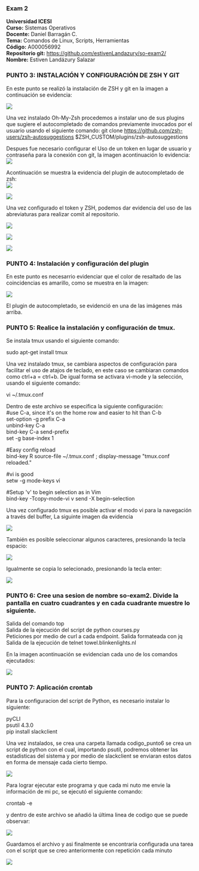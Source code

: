 ### Exam 2  
**Universidad ICESI**  
**Curso:** Sistemas Operativos  
**Docente:** Daniel Barragán C.  
**Tema:** Comandos de Linux, Scripts, Herramientas  
**Código:** A000056992  
**Repositorio git:** https://github.com/estivenLandazury/so-exam2/  
**Nombre:** Estiven Landázury Salazar 
### PUNTO 3: INSTALACIÓN Y CONFIGURACIÓN DE ZSH Y GIT  

En este punto se realizó la instalación de ZSH y git en la imagen a continuación se evidencia:

![](Imagenes/ohmyzsh.JPG)  

Una vez instalado Oh-My-Zsh procedemos a instalar uno de sus plugins que sugiere el autocompletado de comandos previamente invocados por el usuario usando el siguiente comando:
git clone https://github.com/zsh-users/zsh-autosuggestions $ZSH_CUSTOM/plugins/zsh-autosuggestions  

Despues fue necesario configurar el Uso de un token en lugar de usuario y contraseña para la conexión con git, la imagen acontinuación lo evidencia:  
![](Imagenes/tokenGit.JPG)  

Acontinuación se muestra  la evidencia del plugin de autocompletado de zsh:  
![](Imagenes/Autocompletado1.JPG)  

![](Imagenes/Autocompletado2.JPG)  

Una vez configurado el token y ZSH, podemos dar evidencia del uso de las abreviaturas para realizar comit al repositorio.  

![](Imagenes/Captura_gaa.JPG)  

![](Imagenes/Captura_gcmsg.JPG)  

![](Imagenes/Captura_ggp.JPG) 

### PUNTO 4: Instalación y configuración del plugin  

En este punto es necesarrio evidenciar que el color de resaltado de las coincidencias es amarillo, como se muestra en la imagen:

![](Imagenes/Autocompletado2.JPG)  

El plugin de autocompletado, se evidenció en una de las imágenes más arriba.  

### PUNTO 5: Realice la instalación y configuración de tmux.  

Se instala tmux usando el siguiente comando:  

sudo apt-get install tmux  

Una vez instalado tmux, se cambiara aspectos de  configuración para facilitar el uso de atajos de teclado, en este caso se cambiaran comandos 
como ctrl+a = ctrl+b. De igual forma se activara vi-mode y la selección, usando el siguiente comando:  

vi ~/.tmux.conf  

Dentro de este archivo se especifica la siguiente configuración:  
#use C-a, since it's on the home row and easier to hit than C-b  
set-option -g prefix C-a  
unbind-key C-a  
bind-key C-a send-prefix  
set -g base-index 1  

#Easy config reload  
bind-key R source-file ~/.tmux.conf \; display-message "tmux.conf reloaded."  

#vi is good  
setw -g mode-keys vi  

#Setup 'v' to begin selection as in Vim  
bind-key -Tcopy-mode-vi v send -X begin-selection  

Una vez configurado tmux es posible activar el modo vi para la navegación a través del buffer, La siguinte imagen da evidencia  

![](Imagenes/tmuxModovi.JPG)  

También es posible seleccionar algunos caracteres, presionando la tecla espacio:  

![](Imagenes/TMUX_seleccion.JPG) 

Igualmente se copia lo selecionado, presionando la tecla enter:

![](Imagenes/Tmux_copiado.JPG)  

### PUNTO 6: Cree una sesion de nombre so-exam2. Divide la pantalla en cuatro cuadrantes y en cada cuadrante muestre lo siguiente.  

Salida del comando top  
Salida de la ejecución del script de python courses.py  
Peticiones por medio de curl a cada endpoint. Salida formateada con jq  
Salida de la ejecución de telnet towel.blinkenlights.nl  

En la imagen acontinuación se evidencian cada uno de los comandos ejecutados:

![](Imagenes/tmux_cuatro.JPG)


### PUNTO 7: Aplicación crontab  

Para la configuracion del script de Python, es necesario instalar lo siguiente:

pyCLI    
psutil 4.3.0    
pip install slackclient  

Una vez instalados, se crea una  carpeta  llamada codigo_punto6 se crea un script de python con el cual, importando psutil, podremos obtener
las estadisticas del sistema y por medio de slackclient se enviaran estos datos en forma de mensaje cada cierto tiempo. 

![](Imagenes/scripPython.JPG)  

Para lograr ejecutar este programa y que cada mi nuto me envie la información de mi pc, se ejecutó el siguiente comando:  
 
 crontab -e  
 
 y dentro de este archivo se añadió la última linea de codigo que se puede observar: 
 
 ![](Imagenes/crontab.JPG)  
 
 Guardamos el archivo y asi finalmente se encontraria configurada una tarea con el script que se creo anteriormente con repetición cada minuto  
 
 ![](Imagenes/aplicacion_slack.JPG) 
 
 















